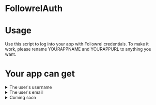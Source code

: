 # FollowrelAuth

# Usage
Use this script to log into your app with Followrel credentials. To make it work, please rename YOURAPPNAME and YOURAPPURL to anything you want.

# Your app can get
<details>
<summary>The user's username</summary>
<p>To get it, use the $_POST['username'] method!</p>
</details>
<details>
<summary>The user's email</summary>
<p>To get it, use the $_POST['email'] method!</p>
</details>
<details>
<summary>Coming soon</summary>
</details>
